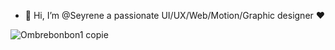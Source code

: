 - 👋 Hi, I’m @Seyrene a passionate UI/UX/Web/Motion/Graphic designer ❤️

![Ombrebonbon1 copie](https://user-images.githubusercontent.com/105160060/202312719-4d215ced-ef2d-4402-a39d-4ea527fc83ab.png)
